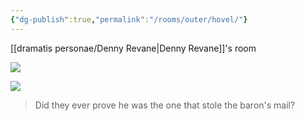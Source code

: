 ```yaml
---
{"dg-publish":true,"permalink":"/rooms/outer/hovel/"}
---
```


[[dramatis personae/Denny Revane\|Denny Revane]]'s room

![](https://i.imgur.com/mC4XDmc.jpeg)


![](https://i.imgur.com/bsdUbAK.png)
> Did they ever prove he was the one that stole the baron's mail?